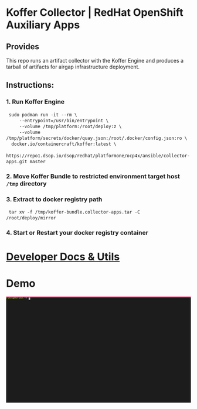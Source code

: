 # Koffer Collector | RedHat OpenShift Auxiliary Apps
## Provides
This repo runs an artifact collector with the Koffer Engine and produces a tarball
of artifacts for airgap infrastructure deployment.

## Instructions:
### 1. Run Koffer Engine
```
 sudo podman run -it --rm \
     --entrypoint=/usr/bin/entrypoint \
     --volume /tmp/platform:/root/deploy:z \
     --volume /tmp/platform/secrets/docker/quay.json:/root/.docker/config.json:ro \
  docker.io/containercraft/koffer:latest \
  https://repo1.dsop.io/dsop/redhat/platformone/ocp4x/ansible/collector-apps.git master
```
### 2. Move Koffer Bundle to restricted environment target host `/tmp` directory
### 3. Extract to docker registry path
```
 tar xv -f /tmp/koffer-bundle.collector-apps.tar -C /root/deploy/mirror
```
### 4. Start or Restart your docker registry container
# [Developer Docs & Utils](./dev)
# Demo
![bundle](./web/bundle.svg)
